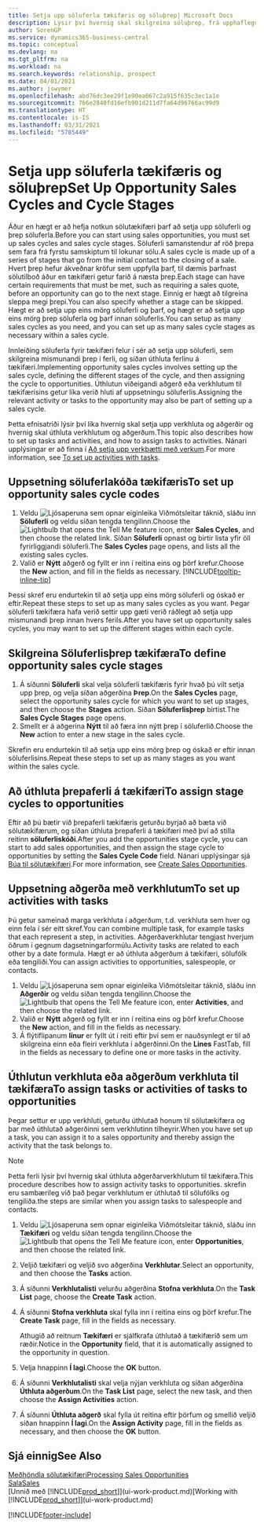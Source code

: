 ```yaml
---
title: Setja upp söluferla tækifæris og söluþrep| Microsoft Docs
description: Lýsir því hvernig skal skilgreina söluþrep, frá upphaflegum tengilið til lokunar, stofna söluferla og úthluta þeim til tækifæra í Business Central.
author: SorenGP
ms.service: dynamics365-business-central
ms.topic: conceptual
ms.devlang: na
ms.tgt_pltfrm: na
ms.workload: na
ms.search.keywords: relationship, prospect
ms.date: 04/01/2021
ms.author: jswymer
ms.openlocfilehash: abd76dc3ee29f1e90ea067c2a915f635c3ec1a1e
ms.sourcegitcommit: 766e2840fd16efb901d211d7fa64d96766ac99d9
ms.translationtype: HT
ms.contentlocale: is-IS
ms.lasthandoff: 03/31/2021
ms.locfileid: "5785449"
---
```

# <a name="set-up-opportunity-sales-cycles-and-cycle-stages"></a><span data-ttu-id="91a77-103">Setja upp söluferla tækifæris og söluþrep</span><span class="sxs-lookup"><span data-stu-id="91a77-103">Set Up Opportunity Sales Cycles and Cycle Stages</span></span>
<span data-ttu-id="91a77-104">Áður en hægt er að hefja notkun sölutækifæri þarf að setja upp söluferli og þrep söluferla.</span><span class="sxs-lookup"><span data-stu-id="91a77-104">Before you can start using sales opportunities, you must set up sales cycles and sales cycle stages.</span></span> <span data-ttu-id="91a77-105">Söluferli samanstendur af röð þrepa sem fara frá fyrstu samskiptum til lokunar sölu.</span><span class="sxs-lookup"><span data-stu-id="91a77-105">A sales cycle is made up of a series of stages that go from the initial contact to the closing of a sale.</span></span> <span data-ttu-id="91a77-106">Hvert þrep hefur ákveðnar kröfur sem uppfylla þarf, til dæmis þarfnast sölutilboð áður en tækifæri getur farið á næsta þrep.</span><span class="sxs-lookup"><span data-stu-id="91a77-106">Each stage can have certain requirements that must be met, such as requiring a sales quote, before an opportunity can go to the next stage.</span></span> <span data-ttu-id="91a77-107">Einnig er hægt að tilgreina sleppa megi þrepi.</span><span class="sxs-lookup"><span data-stu-id="91a77-107">You can also specify whether a stage can be skipped.</span></span> <span data-ttu-id="91a77-108">Hægt er að setja upp eins mörg söluferli og þarf, og hægt er að setja upp eins mörg þrep söluferla og þarf innan söluferlis.</span><span class="sxs-lookup"><span data-stu-id="91a77-108">You can setup as many sales cycles as you need, and you can set up as many sales cycle stages as necessary within a sales cycle.</span></span>

<span data-ttu-id="91a77-109">Innleiðing söluferla fyrir tækifæri felur í sér að setja upp söluferli, sem skilgreina mismunandi þrep í ferli, og síðan úthluta ferlinu á tækifæri.</span><span class="sxs-lookup"><span data-stu-id="91a77-109">Implementing opportunity sales cycles involves setting up the sales cycle, defining the different stages of the cycle, and then assigning the cycle to opportunities.</span></span> <span data-ttu-id="91a77-110">Úthlutun viðeigandi aðgerð eða verkhlutum til tækifærisins getur líka verið hluti af uppsetningu söluferlis.</span><span class="sxs-lookup"><span data-stu-id="91a77-110">Assigning the relevant activity or tasks to the opportunity may also be part of setting up a sales cycle.</span></span>

<span data-ttu-id="91a77-111">Þetta efnisatriði lýsir því líka hvernig skal setja upp verkhluta og aðgerðir og hvernig skal úthluta verkhlutum og aðgerðum.</span><span class="sxs-lookup"><span data-stu-id="91a77-111">This topic also describes how to set up tasks and activities, and how to assign tasks to activities.</span></span> <span data-ttu-id="91a77-112">Nánari upplýsingar er að finna í [Að setja upp verkþætti með verkum](marketing-how-setup-opportunity-sales-cycles-stages.md#to-set-up-activities-with-tasks).</span><span class="sxs-lookup"><span data-stu-id="91a77-112">For more information, see [To set up activities with tasks](marketing-how-setup-opportunity-sales-cycles-stages.md#to-set-up-activities-with-tasks).</span></span>

## <a name="to-set-up-opportunity-sales-cycle-codes"></a><span data-ttu-id="91a77-113">Uppsetning söluferlakóða tækifæris</span><span class="sxs-lookup"><span data-stu-id="91a77-113">To set up opportunity sales cycle codes</span></span>
1. <span data-ttu-id="91a77-114">Veldu ![Ljósaperuna sem opnar eiginleika Viðmótsleitar](media/ui-search/search_small.png "Segðu mér hvað þú vilt gera") táknið, sláðu inn **Söluferli** og veldu síðan tengda tengilinn.</span><span class="sxs-lookup"><span data-stu-id="91a77-114">Choose the ![Lightbulb that opens the Tell Me feature](media/ui-search/search_small.png "Tell me what you want to do") icon, enter **Sales Cycles**, and then choose the related link.</span></span> <span data-ttu-id="91a77-115">Síðan **Söluferli** opnast og birtir lista yfir öll fyrirliggjandi söluferli.</span><span class="sxs-lookup"><span data-stu-id="91a77-115">The **Sales Cycles** page opens, and lists all the existing sales cycles.</span></span>
2. <span data-ttu-id="91a77-116">Valið er **Nýtt** aðgerð og fyllt er inn í reitina eins og þörf krefur.</span><span class="sxs-lookup"><span data-stu-id="91a77-116">Choose the **New** action, and fill in the fields as necessary.</span></span> [!INCLUDE[tooltip-inline-tip](includes/tooltip-inline-tip_md.md)]

<span data-ttu-id="91a77-117">Þessi skref eru endurtekin til að setja upp eins mörg söluferli og óskað er eftir.</span><span class="sxs-lookup"><span data-stu-id="91a77-117">Repeat these steps to set up as many sales cycles as you want.</span></span> <span data-ttu-id="91a77-118">Þegar söluferli tækifæra hafa verið settir upp gæti verið ráðlegt að setja upp mismunandi þrep innan hvers ferils.</span><span class="sxs-lookup"><span data-stu-id="91a77-118">After you have set up opportunity sales cycles, you may want to set up the different stages within each cycle.</span></span>

## <a name="to-define-opportunity-sales-cycle-stages"></a><span data-ttu-id="91a77-119">Skilgreina Söluferlisþrep tækifæra</span><span class="sxs-lookup"><span data-stu-id="91a77-119">To define opportunity sales cycle stages</span></span>
1. <span data-ttu-id="91a77-120">Á síðunni **Söluferli** skal velja söluferli tækifæris fyrir hvað þú vilt setja upp þrep, og velja síðan aðgerðina **Þrep**.</span><span class="sxs-lookup"><span data-stu-id="91a77-120">On the **Sales Cycles** page, select the opportunity sales cycle for which you want to set up stages, and then choose the **Stages** action.</span></span> <span data-ttu-id="91a77-121">Síðan **Söluferlisþrep** birtist.</span><span class="sxs-lookup"><span data-stu-id="91a77-121">The **Sales Cycle Stages** page opens.</span></span>
2. <span data-ttu-id="91a77-122">Smellt er á aðgerina **Nýtt** til að færa inn nýtt þrep í söluferlið.</span><span class="sxs-lookup"><span data-stu-id="91a77-122">Choose the **New** action to enter a new stage in the sales cycle.</span></span>

<span data-ttu-id="91a77-123">Skrefin eru endurtekin til að setja upp eins mörg þrep og óskað er eftir innan söluferlisins.</span><span class="sxs-lookup"><span data-stu-id="91a77-123">Repeat these steps to set up as many stages as you want within the sales cycle.</span></span>

## <a name="to-assign-stage-cycles-to-opportunities"></a><span data-ttu-id="91a77-124">Að úthluta þrepaferli á tækifæri</span><span class="sxs-lookup"><span data-stu-id="91a77-124">To assign stage cycles to opportunities</span></span>
<span data-ttu-id="91a77-125">Eftir að þú bætir við þrepaferli tækifæris geturðu byrjað að bæta við sölutækifærum, og síðan úthluta þrepaferli á tækifæri með því að stilla reitinn **söluferliskóði**.</span><span class="sxs-lookup"><span data-stu-id="91a77-125">After you add the opportunities stage cycle, you can start to add sales opportunities, and then assign the stage cycle to opportunities by setting the **Sales Cycle Code** field.</span></span> <span data-ttu-id="91a77-126">Nánari upplýsingar sjá [Búa til sölutækifæri](marketing-how-create-opportunities.md).</span><span class="sxs-lookup"><span data-stu-id="91a77-126">For more information, see [Create Sales Opportunities](marketing-how-create-opportunities.md).</span></span>

## <a name="to-set-up-activities-with-tasks"></a><span data-ttu-id="91a77-127">Uppsetning aðgerða með verkhlutum</span><span class="sxs-lookup"><span data-stu-id="91a77-127">To set up activities with tasks</span></span>
<span data-ttu-id="91a77-128">Þú getur sameinað marga verkhluta í aðgerðum, t.d. verkhluta sem hver og einn fela í sér eitt skref.</span><span class="sxs-lookup"><span data-stu-id="91a77-128">You can combine multiple task, for example tasks that each represent a step, in activities.</span></span> <span data-ttu-id="91a77-129">Aðgerðaverkhlutar tengjast hverjum öðrum í gegnum dagsetningarformúlu.</span><span class="sxs-lookup"><span data-stu-id="91a77-129">Activity tasks are related to each other by a date formula.</span></span> <span data-ttu-id="91a77-130">Hægt er að úthluta aðgerðum á tækifæri, sölufólk eða tengiliði.</span><span class="sxs-lookup"><span data-stu-id="91a77-130">You can assign activities to opportunities, salespeople, or contacts.</span></span>

1. <span data-ttu-id="91a77-131">Veldu ![Ljósaperuna sem opnar eiginleika Viðmótsleitar](media/ui-search/search_small.png "Segðu mér hvað þú vilt gera") táknið, sláðu inn **Aðgerðir** og veldu síðan tengda tengilinn.</span><span class="sxs-lookup"><span data-stu-id="91a77-131">Choose the ![Lightbulb that opens the Tell Me feature](media/ui-search/search_small.png "Tell me what you want to do") icon, enter **Activities**, and then choose the related link.</span></span>
2. <span data-ttu-id="91a77-132">Valið er **Nýtt** aðgerð og fyllt er inn í reitina eins og þörf krefur.</span><span class="sxs-lookup"><span data-stu-id="91a77-132">Choose the **New** action, and fill in the fields as necessary.</span></span>
3. <span data-ttu-id="91a77-133">Á flýtiflipanum **línur** er fyllt út í reiti eftir því sem er nauðsynlegt er til að skilgreina einn eða fleiri verkhluta í aðgerðinni.</span><span class="sxs-lookup"><span data-stu-id="91a77-133">On the **Lines** FastTab, fill in the fields as necessary to define one or more tasks in the activity.</span></span>

## <a name="to-assign-tasks-or-activities-of-tasks-to-opportunities"></a><span data-ttu-id="91a77-134">Úthlutun verkhluta eða aðgerðum verkhluta til tækifæra</span><span class="sxs-lookup"><span data-stu-id="91a77-134">To assign tasks or activities of tasks to opportunities</span></span>
<span data-ttu-id="91a77-135">Þegar settur er upp verkhluti, geturðu úthlutað honum til sölutækifæra og þar með úthlutað aðgerðinni sem verkhlutinn tilheyrir.</span><span class="sxs-lookup"><span data-stu-id="91a77-135">When you have set up a task, you can assign it to a sales opportunity and thereby assign the activity that the task belongs to.</span></span>

> [!NOTE]  
>   <span data-ttu-id="91a77-136">Þetta ferli lýsir því hvernig skal úthluta aðgerðarverkhlutum til tækifæra.</span><span class="sxs-lookup"><span data-stu-id="91a77-136">This procedure describes how to assign activity tasks to opportunities.</span></span> <span data-ttu-id="91a77-137">skrefin eru sambærileg við það þegar verkhlutum er úthlutað til sölufólks og tengiliða.</span><span class="sxs-lookup"><span data-stu-id="91a77-137">the steps are similar when you assign tasks to salespeople and contacts.</span></span>

1. <span data-ttu-id="91a77-138">Veldu ![Ljósaperuna sem opnar eiginleika Viðmótsleitar](media/ui-search/search_small.png "Segðu mér hvað þú vilt gera") táknið, sláðu inn **Tækifæri** og veldu síðan tengda tengilinn.</span><span class="sxs-lookup"><span data-stu-id="91a77-138">Choose the ![Lightbulb that opens the Tell Me feature](media/ui-search/search_small.png "Tell me what you want to do") icon, enter **Opportunities**, and then choose the related link.</span></span>
2. <span data-ttu-id="91a77-139">Veljið tækifæri og veljið svo aðgerðina **Verkhlutar**.</span><span class="sxs-lookup"><span data-stu-id="91a77-139">Select an opportunity, and then choose the **Tasks** action.</span></span>
3. <span data-ttu-id="91a77-140">Á síðunni **Verkhlutalisti** velurðu aðgerðina **Stofna verkhluta**.</span><span class="sxs-lookup"><span data-stu-id="91a77-140">On the **Task List** page, choose the **Create Task** action.</span></span>
4.  <span data-ttu-id="91a77-141">Á síðunni **Stofna verkhluta** skal fylla inn í reitina eins og þörf krefur.</span><span class="sxs-lookup"><span data-stu-id="91a77-141">The **Create Task** page, fill in the fields as necessary.</span></span>

    <span data-ttu-id="91a77-142">Athugið að reitnum **Tækifæri** er sjálfkrafa úthlutað á tækifærið sem um ræðir.</span><span class="sxs-lookup"><span data-stu-id="91a77-142">Notice in the **Opportunity** field, that it is automatically assigned to the opportunity in question.</span></span>
5. <span data-ttu-id="91a77-143">Velja hnappinn **Í lagi**.</span><span class="sxs-lookup"><span data-stu-id="91a77-143">Choose the **OK** button.</span></span>
6. <span data-ttu-id="91a77-144">Á síðunni **Verkhlutalisti** skal velja nýjan verkhluta og síðan aðgerðina **Úthluta aðgerðum**.</span><span class="sxs-lookup"><span data-stu-id="91a77-144">On the **Task List** page, select the new task, and then choose the **Assign Activities** action.</span></span>
7. <span data-ttu-id="91a77-145">Á síðunni **Úthluta aðgerð** skal fylla út reitina eftir þörfum og smellið veljið síðan hnappinn **Í lagi**.</span><span class="sxs-lookup"><span data-stu-id="91a77-145">On the **Assign Activity** page, fill in the fields as necessary, and then choose the **OK** button.</span></span>

## <a name="see-also"></a><span data-ttu-id="91a77-146">Sjá einnig</span><span class="sxs-lookup"><span data-stu-id="91a77-146">See Also</span></span>
[<span data-ttu-id="91a77-147">Meðhöndla sölutækifæri</span><span class="sxs-lookup"><span data-stu-id="91a77-147">Processing Sales Opportunities</span></span>](marketing-processing-sales-opportunities.md)  
[<span data-ttu-id="91a77-148">Sala</span><span class="sxs-lookup"><span data-stu-id="91a77-148">Sales</span></span>](sales-manage-sales.md)  
<span data-ttu-id="91a77-149">[Unnið með [!INCLUDE[prod_short](includes/prod_short.md)]](ui-work-product.md)</span><span class="sxs-lookup"><span data-stu-id="91a77-149">[Working with [!INCLUDE[prod_short](includes/prod_short.md)]](ui-work-product.md)</span></span>


[!INCLUDE[footer-include](includes/footer-banner.md)]